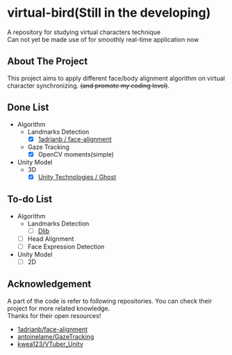 # virtual-bird(Still in the developing)
  A repository for studying virtual characters technique  
  Can not yet be made use of for smoothly real-time application now
## About The Project
  This project aims to apply different face/body alignment algorithm on virtual character synchronizing.  ~~(and promote my coding level)~~.
## Done List
- Algorithm
  - Landmarks Detection
    - [x] [1adrianb / face-alignment](https://github.com/1adrianb/face-alignment)
  - Gaze Tracking
    - [x] OpenCV moments(simple)
- Unity Model
  - 3D
    - [x] [Unity Technologies / Ghost](https://assetstore.unity.com/packages/templates/tutorials/3d-beginner-tutorial-resources-143848)
## To-do List
- Algorithm
  - Landmarks Detection
    - [ ] [Dlib](http://dlib.net/)
  - [ ] Head Alignment
  - [ ] Face Expression Detection
- Unity Model
  - [ ] 2D
## Acknowledgement
A part of the code is refer to following repositories. You can check their project for more related knowledge.  
Thanks for their open resources!
- [1adrianb/face-alignment](https://github.com/1adrianb/face-alignment)
- [antoinelame/GazeTracking](https://github.com/antoinelame/GazeTracking)
- [kwea123/VTuber_Unity](https://github.com/kwea123/VTuber_Unity)
